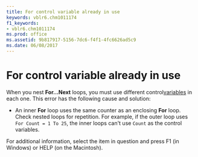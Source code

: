 ```yaml
---
title: For control variable already in use
keywords: vblr6.chm1011174
f1_keywords:
- vblr6.chm1011174
ms.prod: office
ms.assetid: 9b817917-5156-7dc6-f4f1-4fc6626ad5c9
ms.date: 06/08/2017
---
```



# For control variable already in use

When you nest **For...Next** loops, you must use different control[variables](vbe-glossary.md) in each one. This error has the following cause and solution:



- An inner **For** loop uses the same counter as an enclosing **For** loop. Check nested loops for repetition. For example, if the outer loop uses `For Count = 1 To 25`, the inner loops can't use  `Count` as the control variables.
    

For additional information, select the item in question and press F1 (in Windows) or HELP (on the Macintosh).

